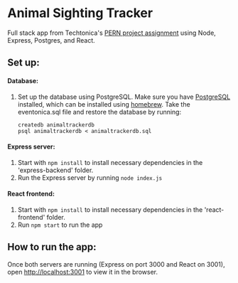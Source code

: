 # Animal Sighting Tracker

Full stack app from Techtonica's [PERN project assignment](https://github.com/Techtonica/curriculum/blob/master/projects/mern-pern-project.md) using Node, Express, Postgres, and React. 

## Set up:

#### Database:

1. Set up the database using PostgreSQL. Make sure you have [PostgreSQL](https://wiki.postgresql.org/wiki/Homebrew) installed, which can be installed using [homebrew](https://brew.sh/). Take the eventonica.sql file and restore the database by running:

   ```
   createdb animaltrackerdb
   psql animaltrackerdb < animaltrackerdb.sql 
   ```

#### Express server:

1. Start with `npm install` to install necessary dependencies in the 'express-backend' folder.
2. Run the Express server by running `node index.js`

#### React frontend:

1. Start with `npm install` to install necessary dependencies in the 'react-frontend' folder.
2. Run `npm start` to run the app



## How to run the app:

Once both servers are running (Express on port 3000 and React on 3001), open [http://localhost:3001](http://localhost:3001/) to view it in the browser.

